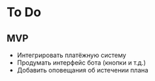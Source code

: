 # To Do

## MVP
- Интегрировать платёжную систему
- Продумать интерфейс бота (кнопки и т.д.)
- Добавить оповещания об истечении плана
